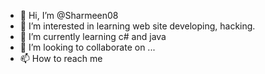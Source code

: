 - 👋 Hi, I’m @Sharmeen08
- 👀 I’m interested in learning web site developing, hacking.
- 🌱 I’m currently learning c# and java
- 💞️ I’m looking to collaborate on ...
- 📫 How to reach me 

<!---
Sharmeen08/Sharmeen08 is a ✨ special ✨ repository because its `README.md` (this file) appears on your GitHub profile.
You can click the Preview link to take a look at your changes.
--->
